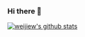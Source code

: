 ### Hi there 👋

<!--
**weijiew/weijiew** is a ✨ _special_ ✨ repository because its `README.md` (this file) appears on your GitHub profile.

Here are some ideas to get you started:

- 🔭 I’m currently working on ...
- 🌱 I’m currently learning ...
- 👯 I’m looking to collaborate on ...
- 🤔 I’m looking for help with ...
- 💬 Ask me about ...
- 📫 How to reach me: ...
- 😄 Pronouns: ...
- ⚡ Fun fact: ...
-->

[![weijiew's github stats](https://github-readme-stats.vercel.app/api?username=weijiew)](https://github.com/anuraghazra/github-readme-stats)
